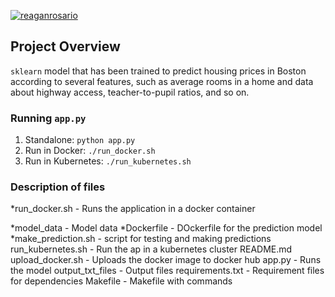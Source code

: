 [![reaganrosario](https://circleci.com/gh/reaganrosario/udacity-ml.svg?style=svg)](<LINK>)


## Project Overview

`sklearn` model that has been trained to predict housing prices in Boston according to several features, such as average rooms in a home and data about highway access, teacher-to-pupil ratios, and so on.


### Running `app.py`

1. Standalone:  `python app.py`
2. Run in Docker:  `./run_docker.sh`
3. Run in Kubernetes:  `./run_kubernetes.sh`

### Description of files
*run_docker.sh - Runs the application in a docker container

*model_data -  Model data
*Dockerfile - DOckerfile for the prediction model
*make_prediction.sh - script for testing and making predictions
run_kubernetes.sh - Run the ap in a kubernetes cluster
README.md
upload_docker.sh - Uploads the docker image to docker hub
app.py - Runs the model
output_txt_files - Output files
requirements.txt - Requirement files for dependencies
Makefile - Makefile with commands

